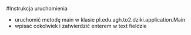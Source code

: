 #Instrukcja uruchomienia

* uruchomić metodę main w klasie pl.edu.agh.to2.dziki.application.Main
* wpisać cokolwiek i zatwierdzić enterem w text fieldzie